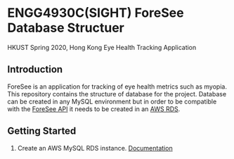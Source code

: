 # ENGG4930C(SIGHT) ForeSee Database Structuer

HKUST Spring 2020, Hong Kong Eye Health Tracking Application

## Introduction

ForeSee is an application for tracking of eye health metrics such as myopia. This repository contains the structure of database for the project. Database can be created in any MySQL environment but in order to be compatible with the [ForeSee API](https://github.com/DoguD/ENGG4930C-ForeSee-api) it needs to be created in an [AWS RDS](https://aws.amazon.com/rds/).

## Getting Started

1. Create an AWS MySQL RDS instance. [Documentation](https://docs.aws.amazon.com/AmazonRDS/latest/UserGuide/USER_CreateDBInstance.html)
